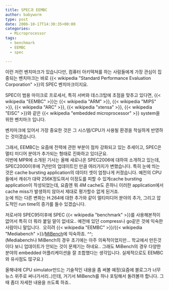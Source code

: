 ```yaml
---
title: SPEC과 EEMBC
author: babyworm
type: post
date: 2006-10-17T14:30:35+00:00
categories:
  - Microprocessor
tags:
  - benchmark
  - EEMBC
  - spec

---
```

이런 저런 벤치마크가 있습니다만, 컴퓨터 아키텍쳐를 하는 사람들에게 가장 관심이 집중되는 벤치마크는 바로 {{< wikipedia "Standard Performance Evaluation Corporation" >}}의 SPEC 벤치마크이지요.

SPEC이 범용 마이크로 프로세서, 특히 서버와 데스크탑에 초점을 맞추고 있다면, {{< wikipedia "EEMBC" >}}는 {{< wikipedia "ARM" >}}, {{< wikipedia "MIPS" >}}, {{< wikipedia "ARC" >}}, {{< wikipedia "xtensa" >}}, {{< wikipedia "EISC" >}}와 같은 {{< wikipedia "embedded microprocessor" >}} system을 위한 벤치마크 입니다.

벤치마크에 있어서 가장 중요한 것은 그 시스템/CPU가 사용될 환경을 착실하게 반영하는 것이겠습니다.

그래서, EEMBC는 요즘에 전력에 관한 부분이 점차 강화되고 있는 추세이고, SPEC은 멀티 미디어 분야가 추가되는 형태로 진화하고 있더군요.<br>
이번에 MPR에 소개된 기사는 올해 새로나온 SPEC2006에 대하여 소개하고 있는데, SPEC2000이후에 7년만의 업데이트인 만큼 여러가지가 변했습니다. 특히 눈에 띄는 것은 cache bursting application의 데이터 셋이 엄청나게 커졌습니다. 예전의 CPU들에서 캐쉬가 대략 256K정도여서 이정도를 피할 수 있게cache bursting application이 작성되었는데, 요즘엔 뭐 4M cache도 흔하니 이러한 application에서 cache miss가 발생하지 않아서 제대로 평가할수 없게 된거죠.<br>
눈에 띄는 다른 변화는 H.264에 대한 추가와 같이 멀티미디어 분야의 추가, 그리고 압도적인 run time의 증가를 들수 있겠습니다.

저로서야 SPEC95이후에 SPEC {{< wikipedia "benchmark" >}}를 사용해본적이 없어서 특히 더 뭐라 붙일 말이 없네요.. 예전에 있던 compress나 go같은 것에 익숙한 사람이니 말입니다.  오히려 {{< wikipedia "EEMBC" >}}/{{< wikipedia "Mediabench" >}}/<a href="http://www.eecs.umich.edu/mibench/" target="_blank">MiBench</a>에 익숙하죠. ^^;<br>
(Mediabench나 MiBench의 경우 초기에는 아주 의욕적이었지만… 학교에서 만든것이다 보니 업데이트가 안되는 것이 문제기는 하네요.. 그래도 MiBench의 경우 다양한 분야의 embedded 어플리케이션을 잘 조합했다는 생각입니다. 실제적으로도 EEMBC와 유사점도 많구요.)

올해내에 CPU simulator만드는 기술적인 내용을 좀 써볼 예정(요즘에 블로그가 너무 뉴스 위주로 써나가서리..)인데, 거기서 MiBench를 하나 포팅해서 돌려볼까 합니다. 그때 좀더 자세한 내용을 쓰도록 하죠..
